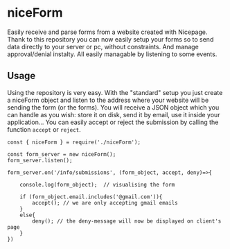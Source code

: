 # niceForm
Easily receive and parse forms from a  website created with Nicepage. Thank to this repository you can now easily setup your forms so to send data directly to your server or pc, without constraints. And manage approval/denial instalty. All easily managable by listening to some events.

## Usage
Using the repository is very easy. With the "standard" setup you just create a niceForm object and listen to the address where your website will be sending the form (or the forms). You will receive a JSON object which you can handle as you wish: store it on disk, send it by email, use it inside your application...
You can easily accept or reject the submission by calling the function `accept` or `reject`.

```
const { niceForm } = require('./niceForm');

const form_server = new niceForm();
form_server.listen();

form_server.on('/info/submissions', (form_object, accept, deny)=>{

    console.log(form_object);  // visualising the form
    
    if (form_object.email.includes('@gmail.com')){
        accept(); // we are only accepting gmail emails
    }
    else{
        deny(); // the deny-message will now be displayed on client's page
    }    
})
```

